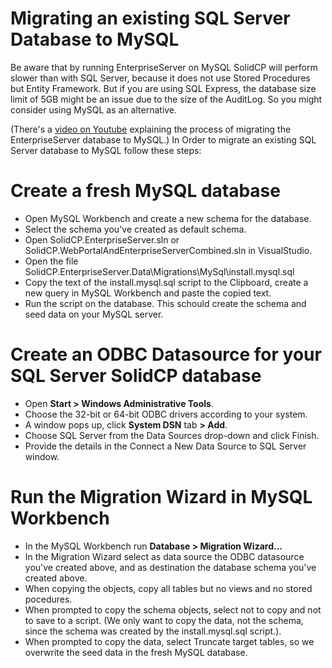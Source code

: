 ﻿# Migrating an existing SQL Server Database to MySQL
Be aware that by running EnterpriseServer on MySQL SolidCP will perform slower than with SQL Server,
because it does not use Stored Procedures but Entity Framework. But if you are using SQL Express,
the database size limit of 5GB might be an issue due to the size of the AuditLog. So you might
consider using MySQL as an alternative.

(There's a [video on Youtube](https://www.youtube.com/watch?v=1nKWa6v4lGA) explaining the process
of migrating the EnterpriseServer database to MySQL.) In Order to migrate an existing SQL Server
database to MySQL follow these steps:

# Create a fresh MySQL database
- Open MySQL Workbench and create a new schema for the database.
- Select the schema you've created as default schema.
- Open SolidCP.EnterpriseServer.sln or SolidCP.WebPortalAndEnterpriseServerCombined.sln in
  VisualStudio.
- Open the file SolidCP.EnterpriseServer.Data\Migrations\MySql\install.mysql.sql
- Copy the text of the install.mysql.sql script to the Clipboard, create a new query in MySQL
  Workbench and paste the copied text.
- Run the script on the database. This schould create the schema and seed data on your MySQL
  server.

# Create an ODBC Datasource for your SQL Server SolidCP database
- Open **Start > Windows Administrative Tools**.
- Choose the 32-bit or 64-bit ODBC drivers according to your system.
- A window pops up, click **System DSN** tab **> Add**.
- Choose SQL Server from the Data Sources drop-down and click Finish.
- Provide the details in the Connect a New Data Source to SQL Server window.

# Run the Migration Wizard in MySQL Workbench
- In the MySQL Workbench run **Database > Migration Wizard...**
- In the Migration Wizard select as data source the ODBC datasource you've created above,
  and as destination the database schema you've created above.
- When copying the objects, copy all tables but no views and no stored pocedures.
- When prompted to copy the schema objects, select not to copy and not to save to a script.
  (We only want to copy the data, not the schema, since the schema was created by the
  install.mysql.sql script.).
- When prompted to copy the data, select Truncate target tables, so we overwrite the seed data
  in the fresh MySQL database.

